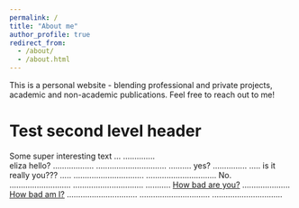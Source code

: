```yaml
---
permalink: /
title: "About me"
author_profile: true
redirect_from: 
  - /about/
  - /about.html
---
```


This is a personal website - blending professional and private projects, academic and non-academic publications.
Feel free to reach out to me!

Test second level header
======
Some super interesting text ...
..............
<br>
eliza hello? ..................
...............................
.......... yes? ...............
..... is it really you??? .....
...............................
...............................
No. ...........................
...............................
........... [How bad are you?](https://darkfactor.org/)
..................... [How bad am I?](https://qst.darkfactor.org/?site=pFBbkROQmtYbDVsNjFjR3BtcEhsMlo1aWNJOXVUNGlWQmRtaGd0REtwc1RaSnJsNEp4V2hOQjRWWW1XMzZWRzFtNg)
...............................
...............................
...............................

